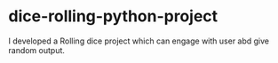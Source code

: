 # dice-rolling-python-project
I developed a Rolling dice project which can engage with user abd give random output.
